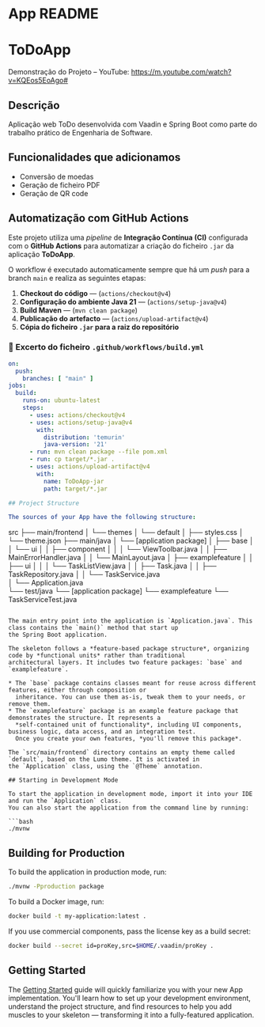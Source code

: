 # App README

# ToDoApp

Demonstração do Projeto – YouTube: https://m.youtube.com/watch?v=KQEos5EoAgo#

## Descrição
Aplicação web ToDo desenvolvida com Vaadin e Spring Boot como parte do trabalho prático de Engenharia de Software.

## Funcionalidades que adicionamos 
- Conversão de moedas 
- Geração de ficheiro PDF 
- Geração de QR code 

## Automatização com GitHub Actions

Este projeto utiliza uma *pipeline* de **Integração Contínua (CI)** configurada com o **GitHub Actions**
para automatizar a criação do ficheiro `.jar` da aplicação **ToDoApp**.

O workflow é executado automaticamente sempre que há um *push* para a branch `main` e realiza as seguintes etapas:

1. **Checkout do código** — (`actions/checkout@v4`)
2. **Configuração do ambiente Java 21** — (`actions/setup-java@v4`)
3. **Build Maven** — (`mvn clean package`)
4. **Publicação do artefacto** — (`actions/upload-artifact@v4`)
5. **Cópia do ficheiro `.jar` para a raiz do repositório**

### 🧩 Excerto do ficheiro `.github/workflows/build.yml`
```yaml
on:
  push:
    branches: [ "main" ]
jobs:
  build:
    runs-on: ubuntu-latest
    steps:
      - uses: actions/checkout@v4
      - uses: actions/setup-java@v4
        with:
          distribution: 'temurin'
          java-version: '21'
      - run: mvn clean package --file pom.xml
      - run: cp target/*.jar .
      - uses: actions/upload-artifact@v4
        with:
          name: ToDoApp-jar
          path: target/*.jar

## Project Structure

The sources of your App have the following structure:

```
src
├── main/frontend
│   └── themes
│       └── default
│           ├── styles.css
│           └── theme.json
├── main/java
│   └── [application package]
│       ├── base
│       │   └── ui
│       │       ├── component
│       │       │   └── ViewToolbar.java
│       │       ├── MainErrorHandler.java
│       │       └── MainLayout.java
│       ├── examplefeature
│       │   ├── ui
│       │   │   └── TaskListView.java
│       │   ├── Task.java
│       │   ├── TaskRepository.java
│       │   └── TaskService.java                
│       └── Application.java       
└── test/java
    └── [application package]
        └── examplefeature
           └── TaskServiceTest.java                 
```

The main entry point into the application is `Application.java`. This class contains the `main()` method that start up 
the Spring Boot application.

The skeleton follows a *feature-based package structure*, organizing code by *functional units* rather than traditional 
architectural layers. It includes two feature packages: `base` and `examplefeature`.

* The `base` package contains classes meant for reuse across different features, either through composition or 
  inheritance. You can use them as-is, tweak them to your needs, or remove them.
* The `examplefeature` package is an example feature package that demonstrates the structure. It represents a 
  *self-contained unit of functionality*, including UI components, business logic, data access, and an integration test.
  Once you create your own features, *you'll remove this package*.

The `src/main/frontend` directory contains an empty theme called `default`, based on the Lumo theme. It is activated in
the `Application` class, using the `@Theme` annotation.

## Starting in Development Mode

To start the application in development mode, import it into your IDE and run the `Application` class. 
You can also start the application from the command line by running: 

```bash
./mvnw
```

## Building for Production

To build the application in production mode, run:

```bash
./mvnw -Pproduction package
```

To build a Docker image, run:

```bash
docker build -t my-application:latest .
```

If you use commercial components, pass the license key as a build secret:

```bash
docker build --secret id=proKey,src=$HOME/.vaadin/proKey .
```

## Getting Started

The [Getting Started](https://vaadin.com/docs/latest/getting-started) guide will quickly familiarize you with your new
App implementation. You'll learn how to set up your development environment, understand the project 
structure, and find resources to help you add muscles to your skeleton — transforming it into a fully-featured 
application.
